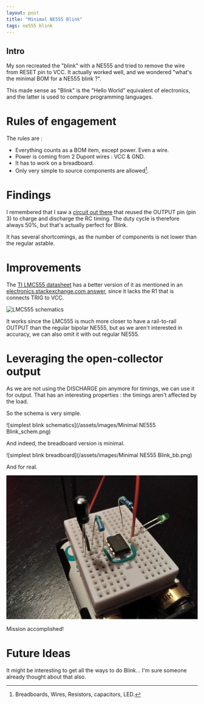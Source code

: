 ```yaml
---
layout: post
title: "Minimal NE555 Blink"
tags: ne555 blink
---
```


## Intro

My son recreated the "blink" with a NE555 and tried to remove the wire from
RESET pin to VCC.  It actually worked well, and we wondered "what's the minimal
BOM for a NE555 blink ?".

This made sense as "Blink" is the "Hello World" equivalent of
electronics, and the latter is used to compare programming languages.

# Rules of engagement

The rules are :

* Everything counts as a BOM item, except power. Even a wire.
* Power is coming from 2 Dupont wires : VCC & GND.
* It has to work on a breadboard.
* Only very simple to source components are allowed[^1].

# Findings

I remembered that I saw a [circuit out there](https://www.electronics-tutorials.ws/waveforms/555_oscillator.html)
that reused the OUTPUT pin (pin 3) to charge and discharge the RC timing. The
duty cycle is therefore always 50%, but that's actually perfect for Blink.

It has several shortcomings, as the number of components is not lower than the
regular astable.

# Improvements

The [TI LMC555 datasheet](http://www.ti.com/lit/ds/symlink/lmc555.pdf) has a
better version of it as mentioned in an [electronics.stackexchange.com
answer](https://electronics.stackexchange.com/a/485461), since it lacks the R1
that is connects TRIG to VCC.

![LMC555 schematics](https://i.stack.imgur.com/byzFr.png)

It works since the LMC555 is much more closer to have a rail-to-rail OUTPUT
than the regular bipolar NE555, but as we aren't interested in accuracy, we can
also omit it with out regular NE555.

# Leveraging the open-collector output

As we are not using the DISCHARGE pin anymore for timings, we can use it for
output. That has an interesting properties : the timings aren't affected by the
load.

So the schema is very simple.

![simplest blink schematics](/assets/images/Minimal NE555 Blink_schem.png)

And indeed, the breadboard version is minimal.


![simplest blink breadboard](/assets/images/Minimal NE555 Blink_bb.png)

And for real.

![simplest blink photo](/assets/images/IMG_20220122_195549986.jpg)

Mission accomplished!

# Future Ideas

It might be interesting to get all the ways to do Blink... I'm sure someone
already thought about that also.

[^1]: Breadboards, Wires, Resistors, capacitors, LED.
